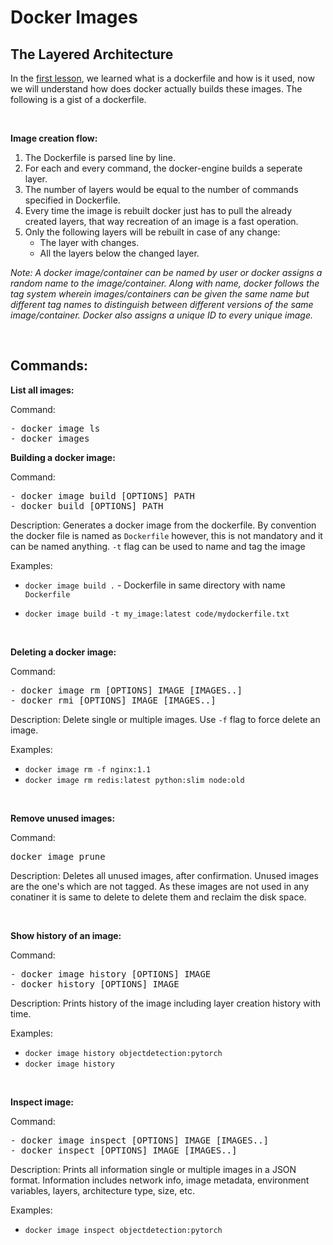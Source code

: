 # Docker Images

## The Layered Architecture

In the [first lesson](what_is_docker.md), we learned what is a dockerfile and how is it used, now we will understand how does docker actually builds these images. The following is a gist of a dockerfile.

<script src="https://gist.github.com/pratik-choudhari/fb3e45e3e0a116d6db77c696613c4f13.js"></script>

<br>

__Image creation flow:__
1. The Dockerfile is parsed line by line.
2. For each and every command, the docker-engine builds a seperate layer.
3. The number of layers would be equal to the number of commands specified in Dockerfile.
4. Every time the image is rebuilt docker just has to pull the already created layers, that way recreation of an image is a fast operation.
5. Only the following layers will be rebuilt in case of any change:
    - The layer with changes.
    - All the layers below the changed layer.

_Note: A docker image/container can be named by user or docker assigns a random name to the image/container. Along with name, docker follows the tag system wherein images/containers can be given the same name but different tag names to distinguish between different versions of the same image/container. Docker also assigns a unique ID to every unique image._

<br>

## Commands:

__List all images:__

Command:
<pre>- docker image ls
- docker images</pre>

__Building a docker image:__

Command: 
<pre>- docker image build [OPTIONS] PATH
- docker build [OPTIONS] PATH</pre>

Description: Generates a docker image from the dockerfile. By convention the docker file is named as `Dockerfile` however, this is not mandatory and it can be named anything. `-t` flag can be used to name and tag the image

Examples:   
- `docker image build .` - Dockerfile in same directory with name `Dockerfile`

- `docker image build -t my_image:latest code/mydockerfile.txt` 

<br>

__Deleting a docker image:__

Command: 
<pre>- docker image rm [OPTIONS] IMAGE [IMAGES..]
- docker rmi [OPTIONS] IMAGE [IMAGES..]</pre>

Description: Delete single or multiple images. Use `-f` flag to force delete an image.

Examples:
- `docker image rm -f nginx:1.1`
- `docker image rm redis:latest python:slim node:old`

<br>

__Remove unused images:__

Command:
<pre>docker image prune</pre>

Description: Deletes all unused images, after confirmation. Unused images are the one's which are not tagged. As these images are not used in any conatiner it is same to delete to delete them and reclaim the disk space.

<br>

__Show history of an image:__

Command:
<pre>- docker image history [OPTIONS] IMAGE
- docker history [OPTIONS] IMAGE</pre>

Description: Prints history of the image including layer creation history with time.

Examples:
- `docker image history objectdetection:pytorch`
- `docker image history `

<br>

__Inspect image:__

Command:
<pre>- docker image inspect [OPTIONS] IMAGE [IMAGES..]
- docker inspect [OPTIONS] IMAGE [IMAGES..]</pre>


Description: Prints all information single or multiple images in a JSON format. Information includes network info, image metadata, environment variables, layers, architecture type, size, etc.

Examples:
- `docker image inspect objectdetection:pytorch`
